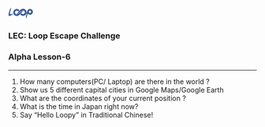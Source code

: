 <img src='loop.png' width='10%'>

### LEC: Loop Escape Challenge
### Alpha Lesson-6
---
1. How many computers(PC/ Laptop) are there in the world ?
2. Show us 5 different capital cities in Google Maps/Google Earth
3. What are the coordinates of your current position ?
4. What is the time in Japan right now?
5. Say “Hello Loopy” in Traditional Chinese!
